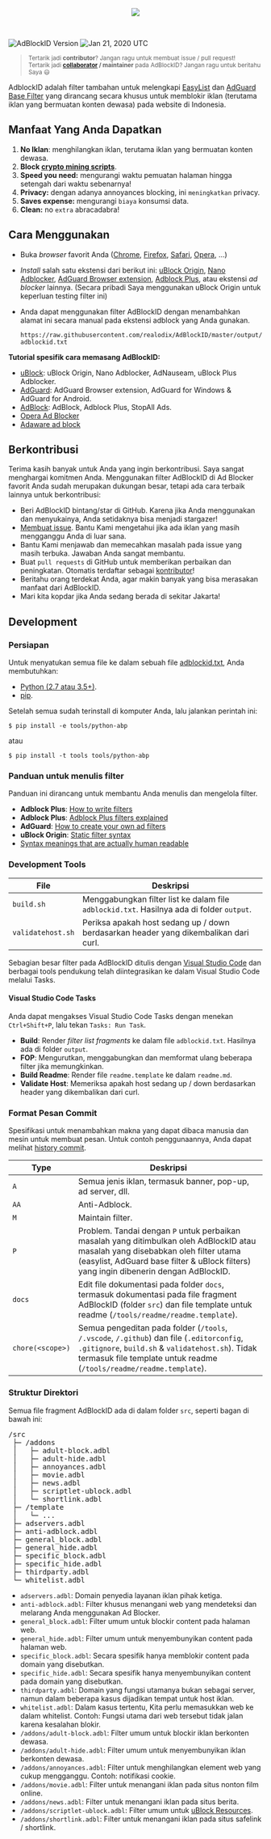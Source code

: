 <p align="center"><img src="https://i.imgur.com/iQB1Uti.jpg" /></p>
<br />

![AdBlockID Version](https://img.shields.io/badge/Version-20.021.1425-blue.svg?longCache=true&style=flat-square)
<img src="https://img.shields.io/badge/Updated-Jan 21, 2020 UTC-orange.svg?longCache=true&style=flat-square"
    alt="Jan 21, 2020 UTC" />

> <sup>Tertarik jadi **contributor**? Jangan ragu untuk membuat issue / pull request!
> <br>
> Tertarik jadi **[collaborator](https://help.github.com/en/github/setting-up-and-managing-your-github-user-account/permission-levels-for-a-user-account-repository#collaborator-access-on-a-repository-owned-by-a-user-account) / maintainer** pada AdBlockID? Jangan ragu untuk beritahu Saya 😃</sup>

AdblockID adalah filter tambahan untuk melengkapi [EasyList](https://github.com/easylist/easylist) dan [AdGuard Base Filter](https://github.com/AdguardTeam/AdguardFilters) yang dirancang secara khusus untuk memblokir iklan (terutama iklan yang bermuatan konten dewasa) pada website di Indonesia.


## Manfaat Yang Anda Dapatkan
1. **No Iklan**: menghilangkan iklan, terutama iklan yang bermuatan konten dewasa.
2. **Block [crypto mining scripts](https://www.mycryptopedia.com/crypto-mining-scripts/)**.
3. **Speed you need:** mengurangi waktu pemuatan halaman hingga setengah dari waktu sebenarnya!
4. **Privacy:** dengan adanya annoyances blocking, ini `meningkatkan` privacy.
5. **Saves expense:** mengurangi `biaya` konsumsi data.
6. **Clean:** no `extra` abracadabra!


## Cara Menggunakan
- Buka *browser* favorit Anda ([Chrome](https://www.google.com/chrome/), [Firefox](https://www.mozilla.org/firefox/), [Safari](http://www.apple.com/safari/), [Opera](http://www.opera.com/), ...)
- *Install* salah satu ekstensi dari berikut ini: [uBlock Origin](https://github.com/gorhill/uBlock#installation), [Nano Adblocker](https://github.com/NanoAdblocker/NanoCore#install-links), [AdGuard Browser extension](https://adguard.com/en/adguard-browser-extension/overview.html), [Adblock Plus](https://adblockplus.org), atau ekstensi *ad blocker* lainnya. (Secara pribadi Saya menggunakan uBlock Origin untuk keperluan testing filter ini)
- Anda dapat menggunakan filter AdBlockID dengan menambahkan alamat ini secara manual pada ekstensi adblock yang Anda gunakan.

   `https://raw.githubusercontent.com/realodix/AdBlockID/master/output/adblockid.txt`

**Tutorial spesifik cara memasang AdBlockID:**
- [uBlock](/docs/uBlock.md): uBlock Origin, Nano Adblocker, AdNauseam, uBlock Plus Adblocker.
- [AdGuard](/docs/Adguard.md): AdGuard Browser extension, AdGuard for Windows & AdGuard for Android.
- [AdBlock](/docs/Adblock-Plus.md): AdBlock, Adblock Plus, StopAll Ads.
- [Opera Ad Blocker](/docs/Opera-AdBlocker.md)
- [Adaware ad block](/docs/adaware-ad-block.md)


## Berkontribusi
Terima kasih banyak untuk Anda yang ingin berkontribusi. Saya sangat menghargai komitmen Anda. Menggunakan filter AdBlockID di Ad Blocker favorit Anda sudah merupakan dukungan besar, tetapi ada cara terbaik lainnya untuk berkontribusi:

- Beri AdBlockID bintang/star di GitHub. Karena jika Anda menggunakan dan menyukainya, Anda setidaknya bisa menjadi stargazer!
- [Membuat issue](https://github.com/realodix/AdBlockID/issues/new/choose). Bantu Kami mengetahui jika ada iklan yang masih mengganggu Anda di luar sana.
- Bantu Kami menjawab dan memecahkan masalah pada issue yang masih terbuka. Jawaban Anda sangat membantu.
- Buat `pull requests` di GitHub untuk memberikan perbaikan dan peningkatan. Otomatis terdaftar sebagai [kontributor](https://github.com/realodix/AdBlockID/graphs/contributors)!
- Beritahu orang terdekat Anda, agar makin banyak yang bisa merasakan manfaat dari AdBlockID.
- Mari kita kopdar jika Anda sedang berada di sekitar Jakarta!


## Development
### Persiapan
Untuk menyatukan semua file ke dalam sebuah file [adblockid.txt](/output/adblockid.txt), Anda membutuhkan:

- [Python (2.7 atau 3.5+)](https://www.python.org/downloads/).
- [pip](https://pypi.org/project/pip/).

Setelah semua sudah terinstall di komputer Anda, lalu jalankan perintah ini:

`$ pip install -e tools/python-abp`

atau

`$ pip install -t tools tools/python-abp`

### Panduan untuk menulis filter

Panduan ini dirancang untuk membantu Anda menulis dan mengelola filter.

- **Adblock Plus**: [How to write filters](https://help.eyeo.com/en/adblockplus/how-to-write-filters)
- **Adblock Plus**: [Adblock Plus filters explained](https://adblockplus.org/filter-cheatsheet)
- **AdGuard**: [How to create your own ad filters](https://kb.adguard.com/en/general/how-to-create-your-own-ad-filters)
- **uBlock Origin**: [Static filter syntax](https://github.com/gorhill/uBlock/wiki/Static-filter-syntax)
- [Syntax meanings that are actually human readable](https://github.com/DandelionSprout/adfilt/blob/master/Wiki/SyntaxMeaningsThatAreActuallyHumanReadable.md)


### Development Tools

| File              | Deskripsi                                 |
| ----------------- | ----------------------------------------- |
| `build.sh`        | Menggabungkan filter list ke dalam file `adblockid.txt`. Hasilnya ada di folder `output`. |
| `validatehost.sh` | Periksa apakah host sedang up / down berdasarkan header yang dikembalikan dari curl. |

Sebagian besar filter pada AdBlockID ditulis dengan [Visual Studio Code](https://code.visualstudio.com/) dan berbagai tools pendukung telah diintegrasikan ke dalam Visual Studio Code melalui Tasks.

#### Visual Studio Code Tasks

Anda dapat mengakses Visual Studio Code Tasks dengan menekan `Ctrl+Shift+P`, lalu tekan `Tasks: Run Task`.

- **Build**: Render _filter list fragments_ ke dalam file `adblockid.txt`. Hasilnya ada di folder `output`.
- **FOP**: Mengurutkan, menggabungkan dan memformat ulang beberapa  filter jika memungkinkan.
- **Build Readme**: Render file `readme.template` ke dalam `readme.md`.
- **Validate Host**: Memeriksa apakah host sedang up / down berdasarkan header yang dikembalikan dari curl.

### Format Pesan Commit

Spesifikasi untuk menambahkan makna yang dapat dibaca manusia dan mesin untuk membuat pesan. Untuk contoh penggunaannya, Anda dapat melihat [history commit](https://github.com/realodix/AdBlockID/commits).

| Type   | Deskripsi |
| ------ | --------- |
| `A`    | Semua jenis iklan, termasuk banner, pop-up, ad server, dll. |
| `AA`   | Anti-Adblock. |
| `M`    | Maintain filter. |
| `P`    | Problem. Tandai dengan `P` untuk perbaikan masalah yang ditimbulkan oleh AdBlockID atau masalah yang disebabkan oleh filter utama (easylist, AdGuard base filter & uBlock filters) yang ingin dibenerin dengan AdBlockID.|
| `docs` | Edit file dokumentasi pada folder `docs`, termasuk dokumentasi pada file fragment AdBlockID (folder `src`) dan file template untuk readme (`/tools/readme/readme.template`). |
| `chore(<scope>)` | Semua pengeditan pada folder (`/tools`, `/.vscode`, `/.github`) dan file (`.editorconfig`, `.gitignore`, `build.sh` & `validatehost.sh`). Tidak termasuk file template untuk readme (`/tools/readme/readme.template`). |

### Struktur Direktori

Semua file fragment AdBlockID ada di dalam folder `src`, seperti bagan di bawah ini:

<pre>
/src
 ├─ /addons
 │   ├─ adult-block.adbl
 │   ├─ adult-hide.adbl
 │   ├─ annoyances.adbl
 │   ├─ movie.adbl
 │   ├─ news.adbl
 │   ├─ scriptlet-ublock.adbl
 │   └─ shortlink.adbl
 ├─ /template
 │   └─ ...
 ├─ adservers.adbl
 ├─ anti-adblock.adbl
 ├─ general_block.adbl
 ├─ general_hide.adbl
 ├─ specific_block.adbl
 ├─ specific_hide.adbl
 ├─ thirdparty.adbl
 └─ whitelist.adbl
</pre>

- `adservers.adbl`: Domain penyedia layanan iklan pihak ketiga.
- `anti-adblock.adbl`: Filter khusus menangani web yang mendeteksi dan melarang Anda menggunakan Ad Blocker.
- `general_block.adbl`: Filter umum untuk blockir content pada halaman web.
- `general_hide.adbl`: Filter umum untuk menyembunyikan content pada halaman web.
- `specific_block.adbl`: Secara spesifik hanya memblokir content pada domain yang disebutkan.
- `specific_hide.adbl`: Secara spesifik hanya menyembunyikan content pada domain yang disebutkan.
- `thirdparty.adbl`: Domain yang fungsi utamanya bukan sebagai server, namun dalam beberapa kasus dijadikan tempat untuk host iklan.
- `whitelist.adbl`: Dalam kasus tertentu, Kita perlu memasukkan web ke dalam whitelist. Contoh: Fungsi utama dari web tersebut tidak jalan karena kesalahan blokir.
- `/addons/adult-block.adbl`: Filter umum untuk blockir iklan berkonten dewasa.
- `/addons/adult-hide.adbl`: Filter umum untuk menyembunyikan iklan berkonten dewasa.
- `/addons/annoyances.adbl`: Filter untuk menghilangkan element web yang cukup mengganggu. Contoh: notifikasi cookie.
- `/addons/movie.adbl`: Filter untuk menangani iklan pada situs nonton film online.
- `/addons/news.adbl`: Filter untuk menangani iklan pada situs berita.
- `/addons/scriptlet-ublock.adbl`: Filter umum untuk [uBlock Resources](https://github.com/gorhill/uBlock/wiki/Resources-Library).
- `/addons/shortlink.adbl`: Filter untuk menangani iklan pada situs safelink / shortlink.
